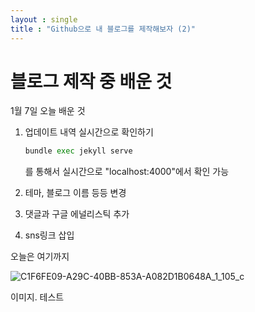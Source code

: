 ```yaml
---
layout : single
title : "Github으로 내 블로그를 제작해보자 (2)"
---
```








# 블로그 제작 중 배운 것

1월 7일 오늘 배운 것



1. 업데이트 내역 실시간으로 확인하기

   ``` python
   bundle exec jekyll serve
   ```

   를 통해서 실시간으로 "localhost:4000"에서 확인 가능

2. 테마, 블로그 이름 등등 변경

3. 댓글과 구글 에널리스틱 추가

4. sns링크 삽입



오늘은 여기까지

![C1F6FE09-A29C-40BB-853A-A082D1B0648A_1_105_c](/Users/ijuhyeon/Desktop/Blog/bahnpro.github.io/images/2023-01-07-second/C1F6FE09-A29C-40BB-853A-A082D1B0648A_1_105_c.jpeg)



이미지. 테스트

